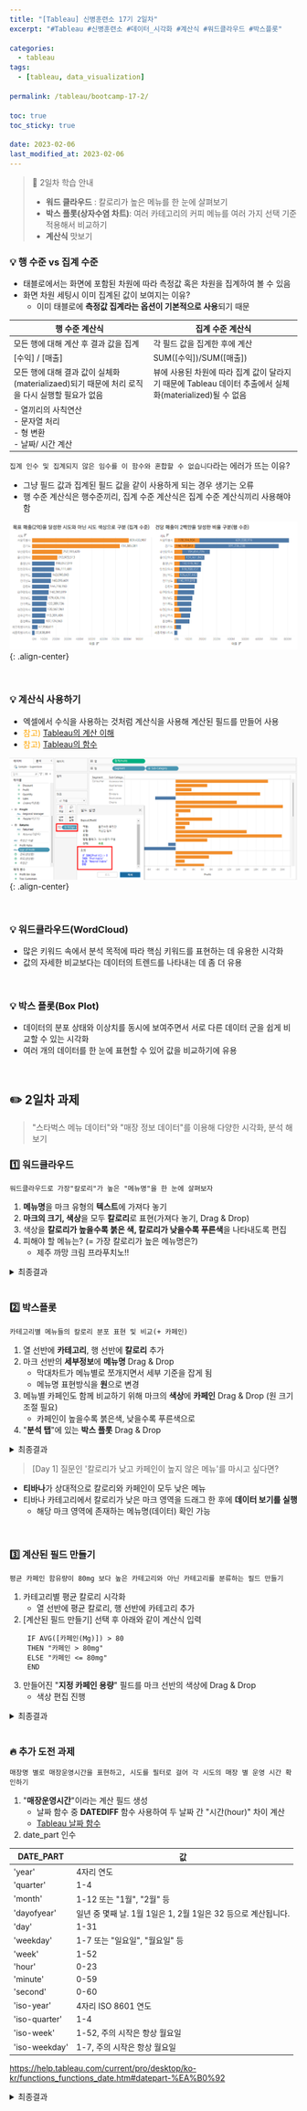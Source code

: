 ```yaml
---
title: "[Tableau] 신병훈련소 17기 2일차"
excerpt: "#Tableau #신병훈련소 #데이터_시각화 #계산식 #워드클라우드 #박스플롯"

categories:
  - tableau
tags:
  - [tableau, data_visualization]

permalink: /tableau/bootcamp-17-2/

toc: true
toc_sticky: true

date: 2023-02-06
last_modified_at: 2023-02-06
---
```



> 📖 2일차 학습 안내  
> - **워드 클라우드** : 칼로리가 높은 메뉴를 한 눈에 살펴보기
> - **박스 플롯(상자수염 차트)**: 여러 카테고리의 커피 메뉴를 여러 가지 선택 기준 적용해서 비교하기
> - **계산식** 맛보기


### 💡 행 수준 vs 집계 수준

- 태블로에서는 화면에 포함된 차원에 따라 측정값 혹은 차원을 집계하여 볼 수 있음
- 화면 차원 세팅시 이미 집계된 값이 보여지는 이유?
  - 이미 태블로에 **측정값 집계라는 옵션이 기본적으로 사용**되기 때문

| 행 수준 계산식                                                     | 집계 수준 계산식                                                             |
|--------------------------------------------------------------|-----------------------------------------------------------------------|
| 모든 행에 대해 계산 후 결과 값을 집계                                       | 각 필드 값을 집계한 후에 계산                                                     |
| [수익] / [매출]                                                  | SUM([수익])/SUM([매출])                                                   |
| 모든 행에 대해 결과 값이 실체화(materializaed)되기 때문에 처리 로직을 다시 실행할 필요가 없음 | 뷰에 사용된 차원에 따라 집계 값이 달라지기 때문에 Tableau 데이터 추출에서 실체화(materialized)될 수 없음 |
| - 열끼리의 사칙연산 <br> - 문자열 처리 <br> - 형 변환 <br> - 날짜/ 시간 계산 |                                                                       |

`집계 인수 및 집계되지 않은 임수를 이 함수와 혼합할 수 없습니다`라는 에러가 뜨는 이유?
- 그냥 필드 값과 집계된 필드 값을 같이 사용하게 되는 경우 생기는 오류
- 행 수준 계산식은 행수준끼리, 집계 수준 계산식은 집계 수준 계산식끼리 사용해야 함


![image](/assets/images/posts_img/tableau_bootcamp/20230206_tableau_bootcamp_17_2_1.png){: .align-center}

<br>

### 💡 계산식 사용하기

- 엑셀에서 수식을 사용하는 것처럼 계산식을 사용해 계산된 필드를 만들어 사용
- <span style="color:orange">참고)</span> [Tableau의 계산 이해](https://help.tableau.com/current/pro/desktop/ko-kr/calculations_calculatedfields_understand.htm)
- <span style="color:orange">참고)</span> [Tableau의 함수](https://help.tableau.com/current/pro/desktop/ko-kr/functions.htm)


![image](/assets/images/posts_img/tableau_bootcamp/20230206_tableau_bootcamp_17_2_2.png){: .align-center}



<br>

### 💡 워드클라우드(WordCloud)

- 많은 키워드 속에서 분석 목적에 따라 핵심 키워드를 표현하는 데 유용한 시각화
- 값의 자세한 비교보다는 데이터의 트렌드를 나타내는 데 좀 더 유용

<br>

### 💡 박스 플롯(Box Plot)

- 데이터의 분포 상태와 이상치를 동시에 보여주면서 서로 다른 데이터 군을 쉽게 비교할 수 있는 시각화
- 여러 개의 데이터를 한 눈에 표현할 수 있어 값을 비교하기에 유용

<br>

## ✏️ 2일차 과제

> "스타벅스 메뉴 데이터"와 "매장 정보 데이터"를 이용해 다양한 시각화, 분석 해보기  

### 1️⃣ 워드클라우드

```
워드클라우드로 가장"칼로리"가 높은 "메뉴명"을 한 눈에 살펴보자
```

1. **메뉴명**을 마크 유형의 **텍스트**에 가져다 놓기
2. **마크의 크기, 색상**을 모두 **칼로리**로 표현(가져다 놓기, Drag & Drop) 
3. 색상을  **칼로리가 높을수록 붉은 색, 칼로리가 낮을수록 푸른색**을 나타내도록 편집
5. 피해야 할 메뉴는? (= 가장 칼로리가 높은 메뉴명은?)  
   - 제주 까망 크림 프라푸치노!! 

<details>
<summary>최종결과</summary>
<div markdown="1">       

![image](/assets/images/posts_img/tableau_bootcamp/20230206_tableau_bootcamp_17_2_3.png){: .align-center}  

</div>
</details>

<br>

### 2️⃣ 박스플롯

```
카테고리별 메뉴들의 칼로리 분포 표현 및 비교(+ 카페인)
```

1. 열 선반에 **카테고리**, 행 선반에 **칼로리** 추가
2. 마크 선반의 **세부정보**에 **메뉴명** Drag & Drop
   - 막대차트가 메뉴별로 쪼개지면서 세부 기준을 잡게 됨
   - 메뉴명 표현방식을 **원**으로 변경
3. 메뉴별 카페인도 함께 비교하기 위해 마크의 **색상**에 **카페인** Drag & Drop (원 크기 조절 필요) 
   - 카페인이 높을수록 붉은색, 낮을수록 푸른색으로
4. "**분석 탭**"에 있는 **박스 플롯** Drag & Drop

<details>
<summary>최종결과</summary>
<div markdown="1">       

![image](/assets/images/posts_img/tableau_bootcamp/20230206_tableau_bootcamp_17_2_4.png){: .align-center}  

</div>
</details>

> [Day 1] 질문인 '칼로리가 낮고 카페인이 높지 않은 메뉴'를 마시고 싶다면?
- **티바나**가 상대적으로 칼로리와 카페인이 모두 낮은 메뉴
- 티바나 카테고리에서 칼로리가 낮은 마크 영역을 드래그 한 후에 **데이터 보기를 실행**
  - 해당 마크 영역에 존재하는 메뉴명(데이터) 확인 가능

<br>

### 3️⃣ 계산된 필드 만들기

```
평균 카페인 함유량이 80mg 보다 높은 카테고리와 아닌 카테고리를 분류하는 필드 만들기
```

1. 카테고리별 평균 칼로리 시각화
   - 열 선반에 평균 칼로리, 행 선반에 카테고리 추가
2. [계산된 필드 만들기] 선택 후 아래와 같이 계산식 입력
   ```
    IF AVG([카페인(Mg)]) > 80
    THEN "카페인 > 80mg"
    ELSE "카페인 <= 80mg"
    END
    ```
3. 만들어진 "**지정 카페인 용량**" 필드를 마크 선반의 색상에 Drag & Drop
   - 색상 편집 진행

<details>
<summary>최종결과</summary>
<div markdown="1">       

![image](/assets/images/posts_img/tableau_bootcamp/20230206_tableau_bootcamp_17_2_5.png){: .align-center}  

</div>
</details>

<br>

### 🔥 추가 도전 과제

```
매장명 별로 매장운영시간을 표현하고, 시도를 필터로 걸어 각 시도의 매장 별 운영 시간 확인하기
```

1. "**매장운영시간**"이라는 계산 필드 생성
   - 날짜 함수 중 **DATEDIFF** 함수 사용하여 두 날짜 간 "시간(hour)" 차이 계산
   - [Tableau 날짜 함수](https://help.tableau.com/current/pro/desktop/ko-kr/functions_functions_date.htm)
2. date_part 인수 

|DATE_PART|	값|
|----|----|
|'year'|	4자리 연도|
|'quarter'|	1-4|
|'month'	|1-12 또는 "1월", "2월" 등|
|'dayofyear'|	일년 중 몇째 날. 1월 1일은 1, 2월 1일은 32 등으로 계산됩니다.|
|'day'|	1-31|
|'weekday'|	1-7 또는 "일요일", "월요일" 등|
|'week'|	1-52|
|'hour'|	0-23|
|'minute'|	0-59|
|'second'|	0-60|
|'iso-year'|	4자리 ISO 8601 연도|
|'iso-quarter'|	1-4|
|'iso-week'|	1-52, 주의 시작은 항상 월요일|
|'iso-weekday'|	1-7, 주의 시작은 항상 월요일|

https://help.tableau.com/current/pro/desktop/ko-kr/functions_functions_date.htm#datepart-%EA%B0%92



<details>
<summary>최종결과</summary>
<div markdown="1">       

![image](/assets/images/posts_img/tableau_bootcamp/20230206_tableau_bootcamp_17_2_6.png){: .align-center}  

</div>
</details>

<br><br>